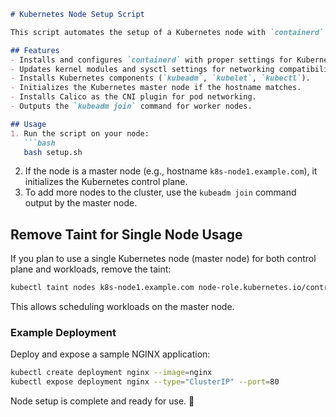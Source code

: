 ```markdown
# Kubernetes Node Setup Script

This script automates the setup of a Kubernetes node with `containerd` as the container runtime, Calico as the CNI plugin, and initialization of a master node if applicable.

## Features
- Installs and configures `containerd` with proper settings for Kubernetes.
- Updates kernel modules and sysctl settings for networking compatibility.
- Installs Kubernetes components (`kubeadm`, `kubelet`, `kubectl`).
- Initializes the Kubernetes master node if the hostname matches.
- Installs Calico as the CNI plugin for pod networking.
- Outputs the `kubeadm join` command for worker nodes.

## Usage
1. Run the script on your node:
   ```bash
   bash setup.sh
   ```
2. If the node is a master node (e.g., hostname `k8s-node1.example.com`), it initializes the Kubernetes control plane.
3. To add more nodes to the cluster, use the `kubeadm join` command output by the master node.

## Remove Taint for Single Node Usage
If you plan to use a single Kubernetes node (master node) for both control plane and workloads, remove the taint:
```bash
kubectl taint nodes k8s-node1.example.com node-role.kubernetes.io/control-plane-
```
This allows scheduling workloads on the master node.

### Example Deployment
Deploy and expose a sample NGINX application:
```bash
kubectl create deployment nginx --image=nginx
kubectl expose deployment nginx --type="ClusterIP" --port=80
```

Node setup is complete and ready for use. 🎉
```
